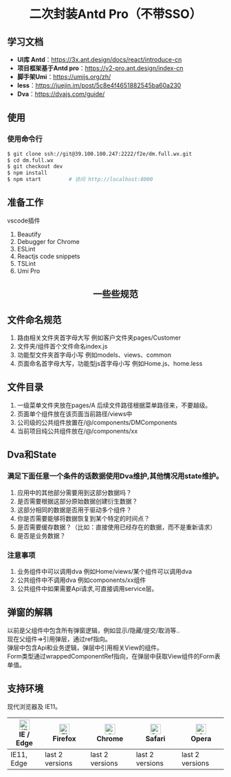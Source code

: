 <h1 align="center">二次封装Antd Pro（不带SSO）</h1>



## 学习文档
- **UI库 Antd**：https://3x.ant.design/docs/react/introduce-cn
- **项目框架基于Antd pro**：https://v2-pro.ant.design/index-cn
- **脚手架Umi**：https://umijs.org/zh/
- **less**：https://juejin.im/post/5c8e4f4651882545ba60a230
- **Dva**：https://dvajs.com/guide/



## 使用

### 使用命令行
```bash
$ git clone ssh://git@39.100.100.247:2222/f2e/dm.full.wx.git
$ cd dm.full.wx
$ git checkout dev
$ npm install
$ npm start         # 访问 http://localhost:8000
```

## 准备工作  
vscode插件  
1. Beautify
2. Debugger for Chrome
3. ESLint  
4. Reactjs code snippets 
5. TSLint 
6. Umi Pro

<h2 align="center">一些些规范</h2>

## 文件命名规范
1. 路由相关文件夹首字母大写  例如客户文件夹pages/Customer
2. 文件夹/组件首个文件命名index.js
3. 功能型文件夹首字母小写 例如models、views、common
4. 页面命名首字母大写，功能型js首字母小写 例如Home.js、home.less

## 文件目录  
1. 一级菜单文件夹放在pages/A 后续文件路径根据菜单路径来，不要越级。
2. 页面单个组件放在该页面当前路径/views中
3. 公司级的公共组件放置在/@/components/DMComponents
4. 当前项目纯公共组件放在/@/components/xx

## Dva和State

### 满足下面任意一个条件的话数据使用Dva维护,其他情况用state维护。
1. 应用中的其他部分需要用到这部分数据吗？ 
2. 是否需要根据这部分原始数据创建衍生数据？ 
3. 这部分相同的数据是否用于驱动多个组件？ 
4. 你是否需要能够将数据恢复到某个特定的时间点？ 
5. 是否需要缓存数据？（比如：直接使用已经存在的数据，而不是重新请求）  
6. 是否是业务数据？     

### 注意事项
1. 业务组件中可以调用dva  例如Home/views/某个组件可以调用dva  
2. 公共组件中不调用dva 例如components/xx组件
3. 公共组件中如果需要Api请求,可直接调用service层。


## 弹窗的解耦

以前是父组件中包含所有弹窗逻辑，例如显示/隐藏/提交/取消等..  
现在父组件=>引用弹层，通过ref指向。  
弹层中包含Api和业务逻辑，弹层中引用相关View的组件。  
Form类型通过wrappedComponentRef指向，在弹层中获取View组件的Form表单值。



## 支持环境

现代浏览器及 IE11。

| [<img src="https://raw.githubusercontent.com/alrra/browser-logos/master/src/edge/edge_48x48.png" alt="IE / Edge" width="24px" height="24px" />](http://godban.github.io/browsers-support-badges/)</br>IE / Edge | [<img src="https://raw.githubusercontent.com/alrra/browser-logos/master/src/firefox/firefox_48x48.png" alt="Firefox" width="24px" height="24px" />](http://godban.github.io/browsers-support-badges/)</br>Firefox | [<img src="https://raw.githubusercontent.com/alrra/browser-logos/master/src/chrome/chrome_48x48.png" alt="Chrome" width="24px" height="24px" />](http://godban.github.io/browsers-support-badges/)</br>Chrome | [<img src="https://raw.githubusercontent.com/alrra/browser-logos/master/src/safari/safari_48x48.png" alt="Safari" width="24px" height="24px" />](http://godban.github.io/browsers-support-badges/)</br>Safari | [<img src="https://raw.githubusercontent.com/alrra/browser-logos/master/src/opera/opera_48x48.png" alt="Opera" width="24px" height="24px" />](http://godban.github.io/browsers-support-badges/)</br>Opera |
| --------- | --------- | --------- | --------- | --------- |
| IE11, Edge| last 2 versions| last 2 versions| last 2 versions| last 2 versions

